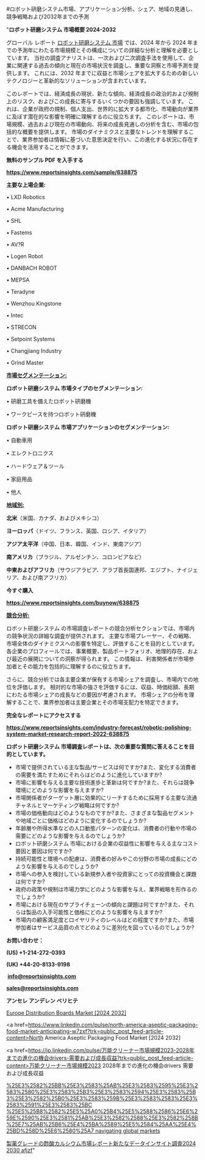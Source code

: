 #ロボット研磨システム市場、アプリケーション分析、シェア、地域の見通し、競争戦略および2032年までの予測

"<strong>ロボット研磨システム 市場概要 2024-2032</strong>

グローバル レポート <a href=https://www.reportsinsights.com/sample/638875>ロボット研磨システム 市場</a> では、2024 年から 2024 年までの予測年にわたる市場規模とその構成についての詳細な分析と理解を必要としています。 当社の調査アナリストは、一次および二次調査手法を使用して、企業に関連する過去の傾向と現在の市場状況を調査し、重要な洞察と市場予測を提供します。 これには、2032 年までに収益と市場シェアを拡大​​するための新しいテクノロジーと革新的なソリューションが含まれています。

このレポートでは、経済成長の現状、新たな傾向、経済成長の政治的および規制上のリスク、およびこの成長に寄与するいくつかの要因も強調しています。 これは、企業が政府の規制、個人支出、世界的に拡大する都市化、市場動向が業界に及ぼす潜在的な影響を明確に理解するのに役立ちます。 このレポートは、市場規模、過去および現在の市場動向、将来の成長見通しの分析を含む、市場の包括的な概要を提供します。 市場のダイナミクスと主要なトレンドを理解することで、業界参加者は情報に基づいた意思決定を行い、この進化する状況に存在する機会を活用することができます。

<strong><b>無料のサンプル PDF を入手する</b></strong>

<a href=https://www.reportsinsights.com/sample/638875><strong><u>https://www.reportsinsights.com/sample/638875</u></strong></a>

<strong>主要な上場企業:</strong>

• LXD Robotics

• Acme Manufacturing

• SHL

• Fastems

• AV?R

• Logen Robot

• DANBACH ROBOT

• MEPSA

• Teradyne

• Wenzhou Kingstone

• Intec

• STRECON

• Setpoint Systems

• Changjiang Industry

• Grind Master

<strong><u>市場セグメンテーション</u></strong><strong><u>:</u></strong>

<strong>ロボット研磨システム 市場タイプのセグメンテーション:</strong>

• 研磨工具を備えたロボット研磨機

• ワークピースを持つロボット研磨機

<strong>ロボット研磨システム 市場アプリケーションのセグメンテーション:</strong>

• 自動車用

• エレクトロニクス

• ハードウェア＆ツール

• 家庭用品

• 他人

<strong><u>地域別</u></strong><strong><u>:</u></strong>

<strong>北米</strong>（米国、カナダ、およびメキシコ）

<strong>ヨーロッパ</strong>（ドイツ、フランス、英国、ロシア、イタリア）

<strong>アジア太平洋</strong>（中国、日本、韓国、インド、東南アジア）

<strong>南アメリカ</strong>（ブラジル、アルゼンチン、コロンビアなど）

<strong>中東およびアフリカ</strong>（サウジアラビア、アラブ首長国連邦、エジプト、ナイジェリア、および南アフリカ）

<strong>今すぐ購入</strong>

<a href=https://www.reportsinsights.com/buynow/638875><strong><u>https://www.reportsinsights.com/buynow/638875</u></strong></a>

<strong><u>競合分析:</u></strong>

ロボット研磨システム の市場調査レポートの競合分析セクションでは、市場内の競争状況の詳細な調査が提供されます。 主要な市場プレーヤー、その戦略、市場全体のダイナミクスへの影響を特定し、評価することを目的としています。 各企業のプロフィールでは、事業概要、製品ポートフォリオ、地理的存在、および最近の展開についての洞察が得られます。 この情報は、利害関係者が市場参加者とその能力を包括的に理解するのに役立ちます。

さらに、競合分析では各主要企業が保有する市場シェアを調査し、市場内での地位を評価します。 相対的な市場の強さを評価するには、収益、時価総額、長期にわたる市場シェアの成長などの要因が考慮されます。 市場シェアの分布を理解することで、業界参加者は主要企業とその市場支配力を特定できます。

<strong>完全なレポートにアクセスする</strong>

<a href=https://www.reportsinsights.com/industry-forecast/robotic-polishing-system-market-research-report-2022-638875><strong><u><b>https://www.reportsinsights.com/industry-forecast/robotic-polishing-system-market-research-report-2022-638875</b></u></strong></a>

<strong><b>ロボット研磨システム 市場調査レポートは、次の重要な質問に答えることを目的としています。</b></strong>
<ul>
  <li>市場で提供されている主な製品/サービスは何ですか?また、変化する消費者の需要を満たすためにそれらはどのように進化していますか?</li>
  <li>市場に影響を与える主要な技術進歩と革新は何ですか?また、それらは競争環境にどのような影響を与えますか?</li>
  <li>市場関係者がターゲット層に効果的にリーチするために採用する主要な流通チャネルとマーケティング戦略は何ですか?</li>
  <li>市場の価格動向はどのようなものですか?また、さまざまな製品セグメントや地域ごとに価格はどのように変化するのでしょうか?</li>
  <li>年齢層や所得水準などの人口動態パターンの変化は、消費者の行動や市場の需要にどのような影響を与えるのでしょうか?</li>
  <li>ロボット研磨システム 市場における企業の収益性に影響を与える主なコスト要因と要因は何ですか?</li>
  <li>持続可能性と環境への配慮は、消費者の好みやこの分野の市場の成長にどのような影響を与えるのでしょうか?</li>
  <li>市場への参入を検討している新規参入者や投資家にとっての投資機会と課題は何ですか?</li>
  <li>政府の政策や規制は市場力学にどのような影響を与え、業界戦略を形作るのでしょうか?</li>
  <li>市場における現在のサプライチェーンの傾向と課題は何ですか?また、それらは製品の入手可能性と価格にどのような影響を与えますか?</li>
  <li>市場内の顧客満足度とロイヤリティのレベルはどの程度ですか?また、市場参加者はサービス品質の点でどのように差別化を図っているのでしょうか?</li>
</ul>
<strong>お問い合わせ：</strong>

<strong>(US) +1-214-272-0393</strong>

<strong>(UK) +44-20-8133-9198</strong>

<strong> </strong><a href=info@reportsinsights.com><strong><u>info@reportsinsights.com</u></strong></a>

<a href=sales@reportsinsights.com><strong><u>sales@reportsinsights.com</u></strong></a>

<strong>アンセレ アンデレン ベリヒテ</strong>

<a href=https://www.linkedin.com/pulse/europe-distribution-boards-market-latest-trends-g9qif/>Europe Distribution Boards Market [2024 2032]</a>

<a href=https://www.linkedin.com/pulse/north-america-aseptic-packaging-food-market-anticipating-w7zxf?trk=public_post_feed-article-content>North America Aseptic Packaging Food Market [2024 2032]</a>

<a href=https://jp.linkedin.com/pulse/万能クリーナー市場規模2023-2028年までの進化の機会drivers-需要および成長収益?trk=public_post_feed-article-content>万能クリーナー市場規模2023 2028年までの進化の機会drivers 需要および成長収益</a>

<a href=https://www.linkedin.com/pulse/%25E3%2582%25BB%25E3%2583%25AB%25E3%2583%2595%25E3%2583%2580%25E3%2583%25B3%25E3%2583%2594%25E3%2583%25B3%25E3%2582%25B0%25E3%2583%259B%25E3%2583%2583%25E3%2583%2591%25E3%2583%25BC-%25E5%25B8%2582%25E5%25A0%25B4%25E5%2588%2586%25E6%259E%2590%25E3%2581%25AB%25E3%2582%2588%25E3%2582%258B%25E7%25AB%25B6%25E4%25BA%2589%25E5%2584%25AA%25E4%25BD%258D%25E6%2580%25A7-navigating-global-markets>%25E3%2582%25BB%25E3%2583%25AB%25E3%2583%2595%25E3%2583%2580%25E3%2583%25B3%25E3%2583%2594%25E3%2583%25B3%25E3%2582%25B0%25E3%2583%259B%25E3%2583%2583%25E3%2583%2591%25E3%2583%25BC %25E5%25B8%2582%25E5%25A0%25B4%25E5%2588%2586%25E6%259E%2590%25E3%2581%25AB%25E3%2582%2588%25E3%2582%258B%25E7%25AB%25B6%25E4%25BA%2589%25E5%2584%25AA%25E4%25BD%258D%25E6%2580%25A7 navigating global markets</a>

<a href=https://www.linkedin.com/pulse/製薬グレードの酢酸カルシウム市場レポート新たなデータインサイト調査2024-2030-afjzf/>製薬グレードの酢酸カルシウム市場レポート新たなデータインサイト調査2024 2030 afjzf</a>"
